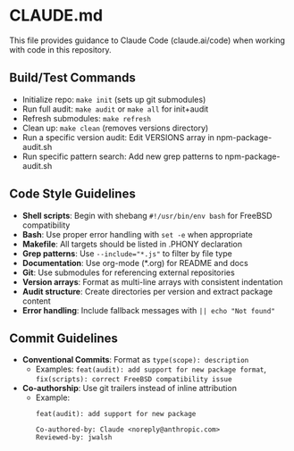 # CLAUDE.md

This file provides guidance to Claude Code (claude.ai/code) when working with code in this repository.

## Build/Test Commands
- Initialize repo: `make init` (sets up git submodules)
- Run full audit: `make audit` or `make all` for init+audit
- Refresh submodules: `make refresh`
- Clean up: `make clean` (removes versions directory)
- Run a specific version audit: Edit VERSIONS array in npm-package-audit.sh
- Run specific pattern search: Add new grep patterns to npm-package-audit.sh

## Code Style Guidelines
- **Shell scripts**: Begin with shebang `#!/usr/bin/env bash` for FreeBSD compatibility
- **Bash**: Use proper error handling with `set -e` when appropriate
- **Makefile**: All targets should be listed in .PHONY declaration
- **Grep patterns**: Use `--include="*.js"` to filter by file type
- **Documentation**: Use org-mode (*.org) for README and docs
- **Git**: Use submodules for referencing external repositories
- **Version arrays**: Format as multi-line arrays with consistent indentation
- **Audit structure**: Create directories per version and extract package content
- **Error handling**: Include fallback messages with `|| echo "Not found"`

## Commit Guidelines
- **Conventional Commits**: Format as `type(scope): description`
  - Examples: `feat(audit): add support for new package format`, `fix(scripts): correct FreeBSD compatibility issue`
- **Co-authorship**: Use git trailers instead of inline attribution
  - Example:
    ```
    feat(audit): add support for new package

    Co-authored-by: Claude <noreply@anthropic.com>
    Reviewed-by: jwalsh
    ```